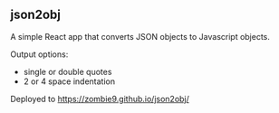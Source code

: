 ## json2obj

A simple React app that converts JSON objects to Javascript objects.

Output options:
- single or double quotes
- 2 or 4 space indentation

Deployed to https://zombie9.github.io/json2obj/


